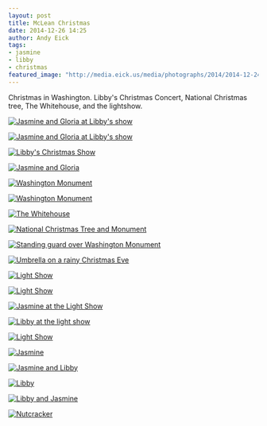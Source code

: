 ```yaml
---
layout: post
title: McLean Christmas
date: 2014-12-26 14:25
author: Andy Eick
tags: 
- jasmine
- libby
- christmas
featured_image: "http://media.eick.us/media/photographs/2014/2014-12-24/christmas-week-2014-12-24-19-52-53.jpg"
---
```

Christmas in Washington.  Libby's Christmas Concert, National Christmas tree, The Whitehouse, and the lightshow.

[![Jasmine and Gloria at Libby's show](http://media.eick.us/media/photographs/2014/2014-12-21/christmas-week-2014-12-21-15-41-21.jpg)](http://media.eick.us/media/photographs/2014/2014-12-21/christmas-week-2014-12-21-15-41-21.jpg)

[![Jasmine and Gloria at Libby's show](http://media.eick.us/media/photographs/2014/2014-12-21/christmas-week-2014-12-21-15-54-48.jpg)](http://media.eick.us/media/photographs/2014/2014-12-21/christmas-week-2014-12-21-15-54-48.jpg)

[![Libby's Christmas Show](http://media.eick.us/media/photographs/2014/2014-12-21/christmas-week-2014-12-21-15-58-43.jpg)](http://media.eick.us/media/photographs/2014/2014-12-21/christmas-week-2014-12-21-15-58-43.jpg)

[![Jasmine and Gloria](http://media.eick.us/media/photographs/2014/2014-12-21/christmas-week-2014-12-21-17-28-38.jpg)](http://media.eick.us/media/photographs/2014/2014-12-21/christmas-week-2014-12-21-17-28-38.jpg)

[![Washington Monument](http://media.eick.us/media/photographs/2014/2014-12-24/christmas-week-2014-12-24-13-15-44.jpg)](http://media.eick.us/media/photographs/2014/2014-12-24/christmas-week-2014-12-24-13-15-44.jpg)

[![Washington Monument](http://media.eick.us/media/photographs/2014/2014-12-24/christmas-week-2014-12-24-13-16-42.jpg)](http://media.eick.us/media/photographs/2014/2014-12-24/christmas-week-2014-12-24-13-16-42.jpg)

[![The Whitehouse](http://media.eick.us/media/photographs/2014/2014-12-24/christmas-week-2014-12-24-13-25-11.jpg)](http://media.eick.us/media/photographs/2014/2014-12-24/christmas-week-2014-12-24-13-25-11.jpg)

[![National Christmas Tree and Monument](http://media.eick.us/media/photographs/2014/2014-12-24/christmas-week-2014-12-24-13-26-55.jpg)](http://media.eick.us/media/photographs/2014/2014-12-24/christmas-week-2014-12-24-13-26-55.jpg)

[![Standing guard over Washington Monument](http://media.eick.us/media/photographs/2014/2014-12-24/christmas-week-2014-12-24-13-32-19.jpg)](http://media.eick.us/media/photographs/2014/2014-12-24/christmas-week-2014-12-24-13-32-19.jpg)

[![Umbrella on a rainy Christmas Eve](http://media.eick.us/media/photographs/2014/2014-12-24/christmas-week-2014-12-24-13-36-22.jpg)](http://media.eick.us/media/photographs/2014/2014-12-24/christmas-week-2014-12-24-13-36-22.jpg)

[![Light Show](http://media.eick.us/media/photographs/2014/2014-12-24/christmas-week-2014-12-24-19-18-47.jpg)](http://media.eick.us/media/photographs/2014/2014-12-24/christmas-week-2014-12-24-19-18-47.jpg)

[![Light Show](http://media.eick.us/media/photographs/2014/2014-12-24/christmas-week-2014-12-24-19-20-14.jpg)](http://media.eick.us/media/photographs/2014/2014-12-24/christmas-week-2014-12-24-19-20-14.jpg)

[![Jasmine at the Light Show](http://media.eick.us/media/photographs/2014/2014-12-24/christmas-week-2014-12-24-19-22-08.jpg)](http://media.eick.us/media/photographs/2014/2014-12-24/christmas-week-2014-12-24-19-22-08.jpg)

[![Libby at the light show](http://media.eick.us/media/photographs/2014/2014-12-24/christmas-week-2014-12-24-19-25-46.jpg)](http://media.eick.us/media/photographs/2014/2014-12-24/christmas-week-2014-12-24-19-25-46.jpg)

[![Light Show](http://media.eick.us/media/photographs/2014/2014-12-24/christmas-week-2014-12-24-19-33-03.jpg)](http://media.eick.us/media/photographs/2014/2014-12-24/christmas-week-2014-12-24-19-33-03.jpg)

[![Jasmine](http://media.eick.us/media/photographs/2014/2014-12-24/christmas-week-2014-12-24-19-34-57.jpg)](http://media.eick.us/media/photographs/2014/2014-12-24/christmas-week-2014-12-24-19-34-57.jpg)

[![Jasmine and Libby](http://media.eick.us/media/photographs/2014/2014-12-24/christmas-week-2014-12-24-19-39-49.jpg)](http://media.eick.us/media/photographs/2014/2014-12-24/christmas-week-2014-12-24-19-39-49.jpg)

[![Libby](http://media.eick.us/media/photographs/2014/2014-12-24/christmas-week-2014-12-24-19-45-53.jpg)](http://media.eick.us/media/photographs/2014/2014-12-24/christmas-week-2014-12-24-19-45-53.jpg)

[![Libby and Jasmine](http://media.eick.us/media/photographs/2014/2014-12-24/christmas-week-2014-12-24-19-50-53.jpg)](http://media.eick.us/media/photographs/2014/2014-12-24/christmas-week-2014-12-24-19-50-53.jpg)

[![Nutcracker](http://media.eick.us/media/photographs/2014/2014-12-24/christmas-week-2014-12-24-19-52-53.jpg)](http://media.eick.us/media/photographs/2014/2014-12-24/christmas-week-2014-12-24-19-52-53.jpg)

